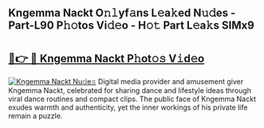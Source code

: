 ## Kngemma Nackt O𝚗𝚕yf𝚊ns L𝚎a𝚔ed N𝚞𝚍es - Part-L90 P𝚑𝚘tos Vi𝚍𝚎o - H𝚘𝚝 Part L𝚎a𝚔s SIMx9

# <h2><a href="http://kf8z93z.oniu.top/?m=Kngemma+Nackt">🔗👉 🔴 Kngemma Nackt P𝚑ot𝚘𝚜 V𝚒d𝚎o</a></h2>

[![Kngemma Nackt Nu𝚍e𝚜](https://i.imgur.com/0qMVB7G.gif)](http://kf8z93z.oniu.top/?m=Kngemma+Nackt)
Digital media provider and amusement giver Kngemma Nackt, celebrated for sharing dance and lifestyle ideas through viral dance routines and compact clips. The public face of Kngemma Nackt exudes warmth and authenticity, yet the inner workings of his private life remain a puzzle.  
